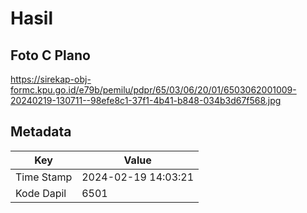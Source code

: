 # Hasil

## Foto C Plano

https://sirekap-obj-formc.kpu.go.id/e79b/pemilu/pdpr/65/03/06/20/01/6503062001009-20240219-130711--98efe8c1-37f1-4b41-b848-034b3d67f568.jpg


## Metadata

| Key        | Value               |
| ---------- | ------------------- |
| Time Stamp | 2024-02-19 14:03:21 |
| Kode Dapil | 6501                |




